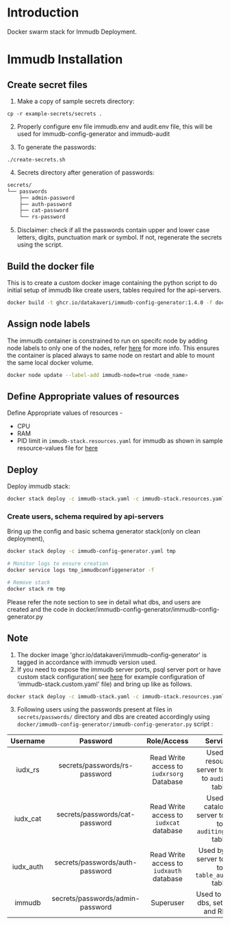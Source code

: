 # Introduction
Docker swarm stack for Immudb Deployment.

# Immudb Installation
## Create secret files
1. Make a copy of sample secrets directory:

```console
cp -r example-secrets/secrets .
```
2. Properly configure env file immudb.env and audit.env file, this will be used for immudb-config-generator and immudb-audit

3. To generate the passwords:

```console
./create-secrets.sh
```
4. Secrets directory after generation of passwords:
```sh
secrets/
└── passwords
    ├── admin-password
    ├── auth-password
    ├── cat-password
    └── rs-password
```
5. Disclaimer: check if all the passwords  contain upper and lower case letters, digits, punctuation mark or symbol. If not, regenerate the secrets using the script.

## Build the docker file
This is to create a custom docker image containing the python script to do initial setup of immudb like create users, tables required for the api-servers.
```sh
docker build -t ghcr.io/datakaveri/immudb-config-generator:1.4.0 -f docker/immudb-config-generator/Dockerfile docker/immudb-config-generator 
```

## Assign node labels
 The immudb container is constrained to run on specifc node by adding node labels to only one of the nodes, refer [here](https://docs.docker.com/engine/swarm/services/#placement-constraints) for more info. This ensures the container is placed always to same node on restart and able to mount the same local docker volume.
```sh
docker node update --label-add immudb-node=true <node_name>
```
## Define Appropriate values of resources

Define Appropriate values of resources -
- CPU 
- RAM 
- PID limit 
in `immudb-stack.resources.yaml`  for immudb as shown in sample resource-values file for [here](immudb-stack.resources.yaml)

## Deploy
Deploy immudb stack:
```sh
docker stack deploy -c immudb-stack.yaml -c immudb-stack.resources.yaml immudb
```
### Create users, schema required by api-servers 
Bring up the config and basic schema generator stack(only on clean deployment),
```sh
docker stack deploy -c immudb-config-generator.yaml tmp 

# Monitor logs to ensure creation
docker service logs tmp_immudbconfiggenerator -f

# Remove stack
docker stack rm tmp 
```
Please refer the note section to see in detail what dbs, and users are created and the code in docker/immudb-config-generator/immudb-config-generator.py

## Note
1.  The docker image 'ghcr.io/datakaveri/immudb-config-generator'  is tagged in accordance with immudb version used.
2. If you need to expose the immudb server ports, psql server port or have custom stack configuration( see [here](example-immudb-stack.custom.yaml) for example configuration of 'immudb-stack.custom.yaml' file)  and bring up like as follows.

```sh
docker stack deploy -c immudb-stack.yaml -c immudb-stack.resources.yaml -c immudb-stack.custom.yaml immudb
``` 
3.  Following users using the passwords present at files in ```secrets/passwords/``` directory and dbs are created accordingly using ``` docker/immudb-config-generator/immudb-config-generator.py``` script :

| Username           | Password                                    | Role/Access                         |  Services                     |
|:-------------------:|:------------------------------------------:| :---------------------------------: |:-----------------------------:|
| iudx_rs       | secrets/passwords/rs-password       | Read Write access to ```iudxrsorg``` Database   | Used by resource server  to audit to ```auditing``` table     |
| iudx_cat | secrets/passwords/cat-password |   Read Write access to ```iudxcat``` database                   | Used by catalogue server to audit to ```auditingtable``` table     |
| iudx_auth     |   secrets/passwords/auth-password   |   Read Write access to ```iudxauth``` database          | Used by auth server  to audit to ```table_auditing``` table        |
| immudb          | secrets/passwords/admin-password     |     Superuser                                            |  Used to create dbs, set users and RBAC  |
